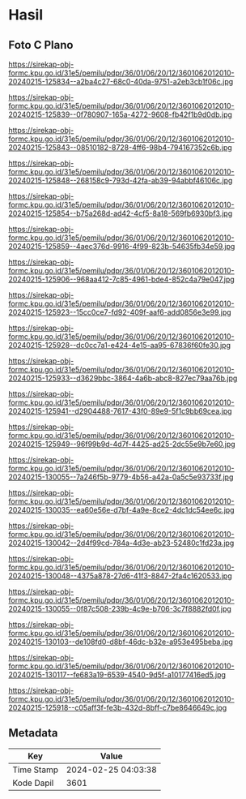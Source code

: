 # Hasil

## Foto C Plano

https://sirekap-obj-formc.kpu.go.id/31e5/pemilu/pdpr/36/01/06/20/12/3601062012010-20240215-125834--a2ba4c27-68c0-40da-9751-a2eb3cb1f06c.jpg

https://sirekap-obj-formc.kpu.go.id/31e5/pemilu/pdpr/36/01/06/20/12/3601062012010-20240215-125839--0f780907-165a-4272-9608-fb42f1b9d0db.jpg

https://sirekap-obj-formc.kpu.go.id/31e5/pemilu/pdpr/36/01/06/20/12/3601062012010-20240215-125843--08510182-8728-4ff6-98b4-794167352c6b.jpg

https://sirekap-obj-formc.kpu.go.id/31e5/pemilu/pdpr/36/01/06/20/12/3601062012010-20240215-125848--268158c9-793d-42fa-ab39-94abbf46106c.jpg

https://sirekap-obj-formc.kpu.go.id/31e5/pemilu/pdpr/36/01/06/20/12/3601062012010-20240215-125854--b75a268d-ad42-4cf5-8a18-569fb6930bf3.jpg

https://sirekap-obj-formc.kpu.go.id/31e5/pemilu/pdpr/36/01/06/20/12/3601062012010-20240215-125859--4aec376d-9916-4f99-823b-54635fb34e59.jpg

https://sirekap-obj-formc.kpu.go.id/31e5/pemilu/pdpr/36/01/06/20/12/3601062012010-20240215-125906--968aa412-7c85-4961-bde4-852c4a79e047.jpg

https://sirekap-obj-formc.kpu.go.id/31e5/pemilu/pdpr/36/01/06/20/12/3601062012010-20240215-125923--15cc0ce7-fd92-409f-aaf6-add0856e3e99.jpg

https://sirekap-obj-formc.kpu.go.id/31e5/pemilu/pdpr/36/01/06/20/12/3601062012010-20240215-125928--dc0cc7a1-e424-4e15-aa95-67836f60fe30.jpg

https://sirekap-obj-formc.kpu.go.id/31e5/pemilu/pdpr/36/01/06/20/12/3601062012010-20240215-125933--d3629bbc-3864-4a6b-abc8-827ec79aa76b.jpg

https://sirekap-obj-formc.kpu.go.id/31e5/pemilu/pdpr/36/01/06/20/12/3601062012010-20240215-125941--d2904488-7617-43f0-89e9-5f1c9bb69cea.jpg

https://sirekap-obj-formc.kpu.go.id/31e5/pemilu/pdpr/36/01/06/20/12/3601062012010-20240215-125949--96f99b9d-4d7f-4425-ad25-2dc55e9b7e60.jpg

https://sirekap-obj-formc.kpu.go.id/31e5/pemilu/pdpr/36/01/06/20/12/3601062012010-20240215-130055--7a246f5b-9779-4b56-a42a-0a5c5e93733f.jpg

https://sirekap-obj-formc.kpu.go.id/31e5/pemilu/pdpr/36/01/06/20/12/3601062012010-20240215-130035--ea60e56e-d7bf-4a9e-8ce2-4dc1dc54ee6c.jpg

https://sirekap-obj-formc.kpu.go.id/31e5/pemilu/pdpr/36/01/06/20/12/3601062012010-20240215-130042--2d4f99cd-784a-4d3e-ab23-52480c1fd23a.jpg

https://sirekap-obj-formc.kpu.go.id/31e5/pemilu/pdpr/36/01/06/20/12/3601062012010-20240215-130048--4375a878-27d6-41f3-8847-2fa4c1620533.jpg

https://sirekap-obj-formc.kpu.go.id/31e5/pemilu/pdpr/36/01/06/20/12/3601062012010-20240215-130055--0f87c508-239b-4c9e-b706-3c7f8882fd0f.jpg

https://sirekap-obj-formc.kpu.go.id/31e5/pemilu/pdpr/36/01/06/20/12/3601062012010-20240215-130103--de108fd0-d8bf-46dc-b32e-a953e495beba.jpg

https://sirekap-obj-formc.kpu.go.id/31e5/pemilu/pdpr/36/01/06/20/12/3601062012010-20240215-130117--fe683a19-6539-4540-9d5f-a10177416ed5.jpg

https://sirekap-obj-formc.kpu.go.id/31e5/pemilu/pdpr/36/01/06/20/12/3601062012010-20240215-125918--c05aff3f-fe3b-432d-8bff-c7be8646649c.jpg


## Metadata

| Key        | Value               |
| ---------- | ------------------- |
| Time Stamp | 2024-02-25 04:03:38 |
| Kode Dapil | 3601                |



